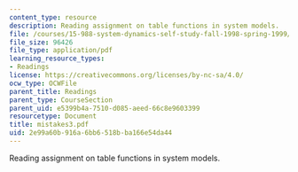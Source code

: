 ```yaml
---
content_type: resource
description: Reading assignment on table functions in system models.
file: /courses/15-988-system-dynamics-self-study-fall-1998-spring-1999/2e99a60b916a6bb6518bba166e54da44_mistakes3.pdf
file_size: 96426
file_type: application/pdf
learning_resource_types:
- Readings
license: https://creativecommons.org/licenses/by-nc-sa/4.0/
ocw_type: OCWFile
parent_title: Readings
parent_type: CourseSection
parent_uid: e5399b4a-7510-d085-aeed-66c8e9603399
resourcetype: Document
title: mistakes3.pdf
uid: 2e99a60b-916a-6bb6-518b-ba166e54da44
---
```

Reading assignment on table functions in system models.